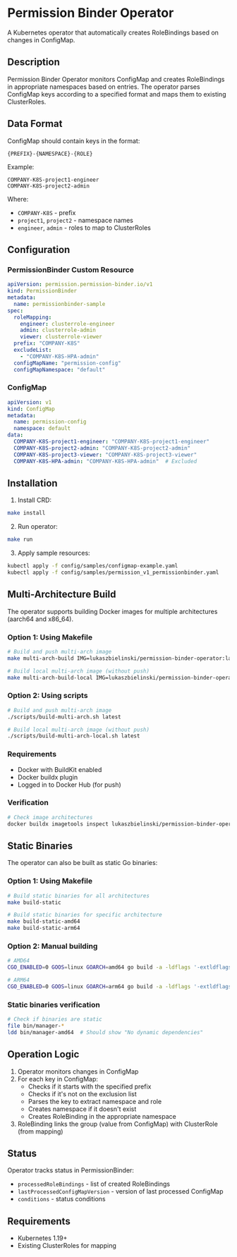 # Permission Binder Operator

A Kubernetes operator that automatically creates RoleBindings based on changes in ConfigMap.

## Description

Permission Binder Operator monitors ConfigMap and creates RoleBindings in appropriate namespaces based on entries. The operator parses ConfigMap keys according to a specified format and maps them to existing ClusterRoles.

## Data Format

ConfigMap should contain keys in the format:
```
{PREFIX}-{NAMESPACE}-{ROLE}
```

Example:
```
COMPANY-K8S-project1-engineer
COMPANY-K8S-project2-admin
```

Where:
- `COMPANY-K8S` - prefix
- `project1`, `project2` - namespace names
- `engineer`, `admin` - roles to map to ClusterRoles

## Configuration

### PermissionBinder Custom Resource

```yaml
apiVersion: permission.permission-binder.io/v1
kind: PermissionBinder
metadata:
  name: permissionbinder-sample
spec:
  roleMapping:
    engineer: clusterrole-engineer
    admin: clusterrole-admin
    viewer: clusterrole-viewer
  prefix: "COMPANY-K8S"
  excludeList:
    - "COMPANY-K8S-HPA-admin"
  configMapName: "permission-config"
  configMapNamespace: "default"
```

### ConfigMap

```yaml
apiVersion: v1
kind: ConfigMap
metadata:
  name: permission-config
  namespace: default
data:
  COMPANY-K8S-project1-engineer: "COMPANY-K8S-project1-engineer"
  COMPANY-K8S-project2-admin: "COMPANY-K8S-project2-admin"
  COMPANY-K8S-project3-viewer: "COMPANY-K8S-project3-viewer"
  COMPANY-K8S-HPA-admin: "COMPANY-K8S-HPA-admin"  # Excluded
```

## Installation

1. Install CRD:
```bash
make install
```

2. Run operator:
```bash
make run
```

3. Apply sample resources:
```bash
kubectl apply -f config/samples/configmap-example.yaml
kubectl apply -f config/samples/permission_v1_permissionbinder.yaml
```

## Multi-Architecture Build

The operator supports building Docker images for multiple architectures (aarch64 and x86_64).

### Option 1: Using Makefile

```bash
# Build and push multi-arch image
make multi-arch-build IMG=lukaszbielinski/permission-binder-operator:latest

# Build local multi-arch image (without push)
make multi-arch-build-local IMG=lukaszbielinski/permission-binder-operator:latest
```

### Option 2: Using scripts

```bash
# Build and push multi-arch image
./scripts/build-multi-arch.sh latest

# Build local multi-arch image (without push)
./scripts/build-multi-arch-local.sh latest
```

### Requirements

- Docker with BuildKit enabled
- Docker buildx plugin
- Logged in to Docker Hub (for push)

### Verification

```bash
# Check image architectures
docker buildx imagetools inspect lukaszbielinski/permission-binder-operator:latest
```

## Static Binaries

The operator can also be built as static Go binaries:

### Option 1: Using Makefile

```bash
# Build static binaries for all architectures
make build-static

# Build static binaries for specific architecture
make build-static-amd64
make build-static-arm64
```

### Option 2: Manual building

```bash
# AMD64
CGO_ENABLED=0 GOOS=linux GOARCH=amd64 go build -a -ldflags '-extldflags "-static"' -o bin/manager-amd64 cmd/main.go

# ARM64
CGO_ENABLED=0 GOOS=linux GOARCH=arm64 go build -a -ldflags '-extldflags "-static"' -o bin/manager-arm64 cmd/main.go
```

### Static binaries verification

```bash
# Check if binaries are static
file bin/manager-*
ldd bin/manager-amd64  # Should show "No dynamic dependencies"
```

## Operation Logic

1. Operator monitors changes in ConfigMap
2. For each key in ConfigMap:
   - Checks if it starts with the specified prefix
   - Checks if it's not on the exclusion list
   - Parses the key to extract namespace and role
   - Creates namespace if it doesn't exist
   - Creates RoleBinding in the appropriate namespace
3. RoleBinding links the group (value from ConfigMap) with ClusterRole (from mapping)

## Status

Operator tracks status in PermissionBinder:
- `processedRoleBindings` - list of created RoleBindings
- `lastProcessedConfigMapVersion` - version of last processed ConfigMap
- `conditions` - status conditions

## Requirements

- Kubernetes 1.19+
- Existing ClusterRoles for mapping